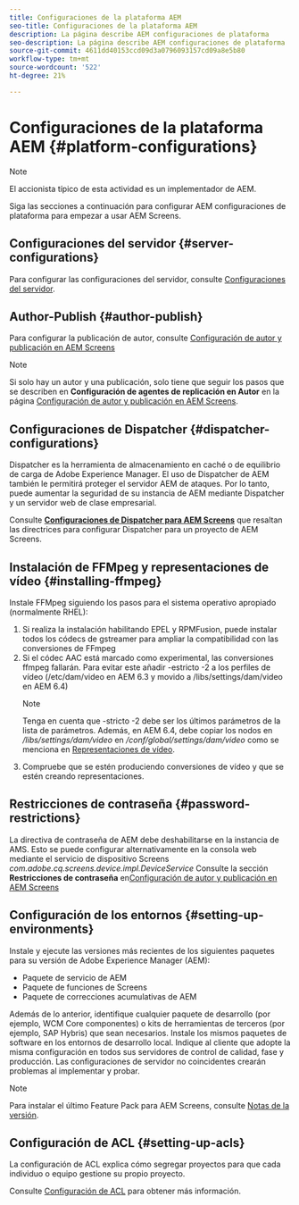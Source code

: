 ```yaml
---
title: Configuraciones de la plataforma AEM
seo-title: Configuraciones de la plataforma AEM
description: La página describe AEM configuraciones de plataforma
seo-description: La página describe AEM configuraciones de plataforma
source-git-commit: 4611dd40153ccd09d3a0796093157cd09a8e5b80
workflow-type: tm+mt
source-wordcount: '522'
ht-degree: 21%

---
```


# Configuraciones de la plataforma AEM  {#platform-configurations}

>[!NOTE]
>
>El accionista típico de esta actividad es un implementador de AEM.

Siga las secciones a continuación para configurar AEM configuraciones de plataforma para empezar a usar AEM Screens.

## Configuraciones del servidor {#server-configurations}

Para configurar las configuraciones del servidor, consulte [Configuraciones del servidor](https://helpx.adobe.com/experience-manager/6-5/screens/using/configuring-screens-introduction.html#ServerConfiguration).

## Author-Publish {#author-publish}

Para configurar la publicación de autor, consulte [Configuración de autor y publicación en AEM Screens](https://helpx.adobe.com/es/experience-manager/6-5/screens/using/author-and-publish.html)

>[!NOTE]
>
>Si solo hay un autor y una publicación, solo tiene que seguir los pasos que se describen en **Configuración de agentes de replicación en Autor** en la página [Configuración de autor y publicación en AEM Screens](https://helpx.adobe.com/experience-manager/6-5/screens/using/author-and-publish.html).

## Configuraciones de Dispatcher {#dispatcher-configurations}

Dispatcher es la herramienta de almacenamiento en caché o de equilibrio de carga de Adobe Experience Manager. El uso de Dispatcher de AEM también le permitirá proteger el servidor AEM de ataques. Por lo tanto, puede aumentar la seguridad de su instancia de AEM mediante Dispatcher y un servidor web de clase empresarial.

Consulte **[Configuraciones de Dispatcher para AEM Screens](https://helpx.adobe.com/experience-manager/6-5/screens/using/dispatcher-configurations-aem-screens.html)** que resaltan las directrices para configurar Dispatcher para un proyecto de AEM Screens.

## Instalación de FFMpeg y representaciones de vídeo {#installing-ffmpeg}

Instale FFMpeg siguiendo los pasos para el sistema operativo apropiado (normalmente RHEL):

1. Si realiza la instalación habilitando EPEL y RPMFusion, puede instalar todos los códecs de gstreamer para ampliar la compatibilidad con las conversiones de FFmpeg
1. Si el códec AAC está marcado como experimental, las conversiones ffmpeg fallarán. Para evitar este añadir -estricto -2 a los perfiles de vídeo (/etc/dam/video en AEM 6.3 y movido a /libs/settings/dam/video en AEM 6.4)
   >[!NOTE]
   >
   > Tenga en cuenta que -stricto -2 debe ser los últimos parámetros de la lista de parámetros. Además, en AEM 6.4, debe copiar los nodos en */libs/settings/dam/video* en */conf/global/settings/dam/video* como se menciona en [Representaciones de vídeo](https://helpx.adobe.com/experience-manager/6-5/screens/using/generating-renditions.html).
1. Compruebe que se estén produciendo conversiones de vídeo y que se estén creando representaciones.

## Restricciones de contraseña {#password-restrictions}

La directiva de contraseña de AEM debe deshabilitarse en la instancia de AMS. Esto se puede configurar alternativamente en la consola web mediante el servicio de dispositivo Screens *com.adobe.cq.screens.device.impl.DeviceService*
Consulte la sección **Restricciones de contraseña** en[Configuración de autor y publicación en AEM Screens](https://helpx.adobe.com/experience-manager/6-5/screens/using/author-and-publish.html)

## Configuración de los entornos {#setting-up-environments}

Instale y ejecute las versiones más recientes de los siguientes paquetes para su versión de Adobe Experience Manager (AEM):

* Paquete de servicio de AEM
* Paquete de funciones de Screens
* Paquete de correcciones acumulativas de AEM 

Además de lo anterior, identifique cualquier paquete de desarrollo (por ejemplo, WCM Core
componentes) o kits de herramientas de terceros (por ejemplo, SAP Hybris) que sean necesarios.
Instale los mismos paquetes de software en los entornos de desarrollo local. Indique al cliente que adopte la misma configuración en todos sus servidores de control de calidad, fase y producción. Las configuraciones de servidor no coincidentes crearán problemas al implementar y probar.

>[!NOTE]
>
>Para instalar el último Feature Pack para AEM Screens, consulte [Notas de la versión](https://helpx.adobe.com/experience-manager/6-5/screens/user-guide.html?topic=/experience-manager/6-5/screens/morehelp/release-notes.ug.js).

## Configuración de ACL {#setting-up-acls}

La configuración de ACL explica cómo segregar proyectos para que cada individuo o equipo gestione su propio proyecto.

Consulte [Configuración de ACL](https://helpx.adobe.com/experience-manager/6-5/screens/using/setting-up-acls.html) para obtener más información.
